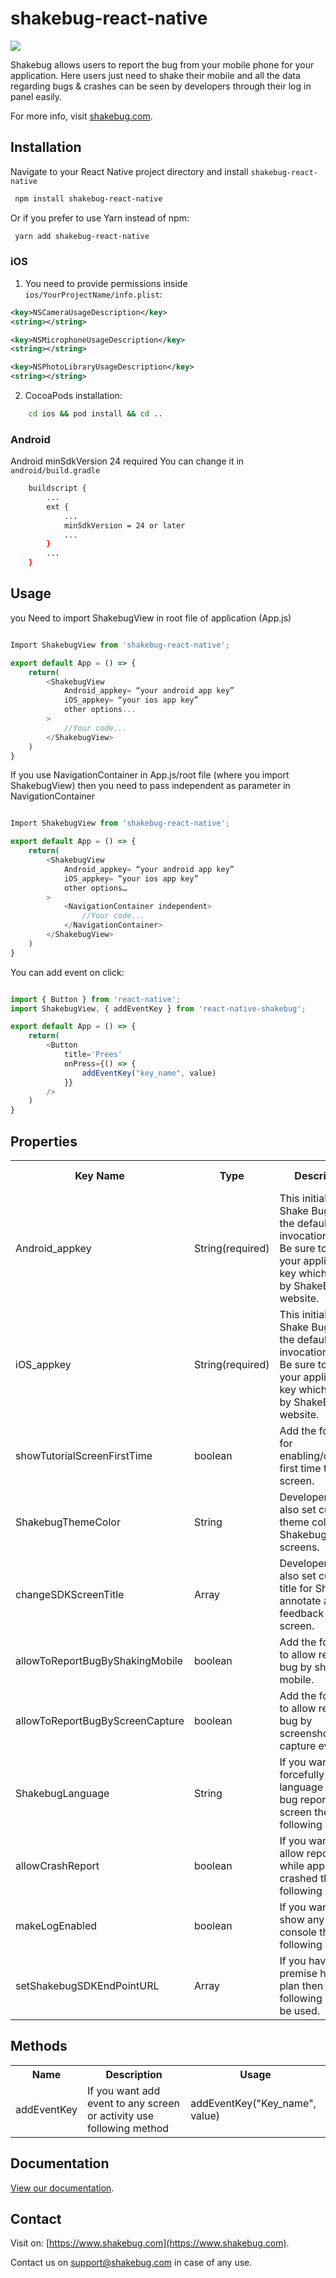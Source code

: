 # shakebug-react-native


<a href="https://www.shakebug.com"><img src="https://www.shakebug.com/assets/images/logo.png"></a>

Shakebug allows users to report the bug from your mobile phone for your application. Here users just need to shake their mobile and all the data regarding bugs & crashes can be seen by developers through their log in panel easily.

For more info, visit [shakebug.com](https://www.shakebug.com).



## Installation

Navigate to your React Native project directory and install `shakebug-react-native`

```bash
 npm install shakebug-react-native
```

Or if you prefer to use Yarn instead of npm:

```bash
 yarn add shakebug-react-native
```

### iOS

1. You need to provide permissions inside `ios/YourProjectName/info.plist`:

```xml
<key>NSCameraUsageDescription</key>
<string></string>

<key>NSMicrophoneUsageDescription</key>
<string></string>

<key>NSPhotoLibraryUsageDescription</key>
<string></string>
```

2. CocoaPods installation:

```bash
    cd ios && pod install && cd ..
```

### Android

Android minSdkVersion 24 required
You can change it in `android/build.gradle`

```bash
    buildscript {
        ...
        ext {
            ...
            minSdkVersion = 24 or later
            ...
        }
        ...
    }
```

## Usage

you Need to import ShakebugView in root file of application (App.js)


```javascript

Import ShakebugView from 'shakebug-react-native';

export default App = () => {
    return(
        <ShakebugView 
            Android_appkey= “your android app key”  
            iOS_appkey= “your ios app key”
            other options...
        >
            //Your code...
        </ShakebugView>
    )	
} 
```

If you use NavigationContainer in App.js/root file (where you import ShakebugView) then you need to pass independent as parameter in NavigationContainer

```javascript

Import ShakebugView from 'shakebug-react-native';

export default App = () => {
    return(
        <ShakebugView 
            Android_appkey= “your android app key”  
            iOS_appkey= “your ios app key”
            other options…
        >
	        <NavigationContainer independent>
                //Your code...	
	        </NavigationContainer>
        </ShakebugView>
    )	
}

```
You can add event on click:

```javascript

import { Button } from 'react-native';
import ShakebugView, { addEventKey } from 'react-native-shakebug';

export default App = () => {
    return(
        <Button 
            title='Prees'
            onPress={() => {
                addEventKey("key_name", value)
            }}
        />
    )
}

```

## Properties

<table>
    <tr>
        <th>Key Name</th>
        <th>Type</th>
        <th>Description</th>
        <th>Default Value</th>
    <tr>
    <tr>
        <td>Android_appkey</td>
        <td>String(required)</td>
        <td>This initializes Shake Bug with the default invocation event. Be sure to pass <Your Key> your application key which given by ShakeBug website.</td>
        <td></td>
    </tr>
       <tr>
        <td>iOS_appkey</td>
        <td>String(required)</td>
        <td>This initializes Shake Bug with the default invocation event. Be sure to pass <Your Key> your application key which given by ShakeBug website.</td>
        <td></td>
   </tr>
    <tr>
        <td>showTutorialScreenFirstTime</td>
        <td>boolean</td>
        <td>Add the following for enabling/disabling first time tutorial screen.</td>
        <td>true</td>
    </tr>
    <tr>
        <td>ShakebugThemeColor</td>
        <td>String</td>
        <td>Developer can also set custome theme color in Shakebug SDK screens.</td>
        <td></td>
    </tr>
    <tr>
        <td>changeSDKScreenTitle</td>
        <td>Array</td>
        <td>Developer can also set custom title for Shakebug annotate and feedback input screen.</td>
        <td>["Annotate your bug", "Add Details"]</td>
    </tr>
    <tr>
        <td>allowToReportBugByShakingMobile</td>
        <td>boolean</td>
        <td>Add the following to allow report bug by shaking mobile.</td>
        <td>true</td>
    </tr>
    <tr>
        <td>allowToReportBugByScreenCapture</td>
        <td>boolean</td>
        <td>Add the following to allow report bug by screenshot capture event.</td>
        <td>false</td>
    </tr>
    <tr>
        <td>ShakebugLanguage</td>
        <td>String</td>
        <td>If you want to set forcefully any language for the bug reporting screen then use following prop.</td>
        <td>Your Device's language</td>
    </tr>
    <tr>
        <td>allowCrashReport</td>
        <td>boolean</td>
        <td>If you want to allow report crash while app get crashed then use following prop.</td>
        <td>true</td>
    </tr>
    <tr>
        <td>makeLogEnabled</td>
        <td>boolean</td>
        <td>If you want to show any logs on console then use following prop.</td>
        <td>false</td>
    </tr>
    <tr>
        <td>setShakebugSDKEndPointURL</td>
        <td>Array</td>
        <td>If you have on-premise hosting plan then following prop will be used.</td>
        <td></td>
    </tr>
</table>

## Methods

<table>
    <tr>
        <th>Name</th>
        <th>Description</th>
        <th>Usage</th>
    </tr>
    <tr>
        <td>addEventKey</td>
        <td>If you want add event to any screen or activity use following method</td>
        <td>addEventKey("Key_name", value)</td>
    </tr>
</table>

## Documentation

[View our documentation](https://www.shakebug.com/installation#react). 

## Contact

Visit on: [https://www.shakebug.com](https://www.shakebug.com).

Contact us on [support@shakebug.com](mailto:support@shakebug.com) in case of any use.
